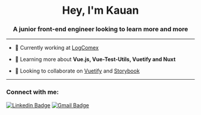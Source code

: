 <h1 align="center">Hey, I'm Kauan</h1>
<h3 align="center">A junior front-end engineer looking to learn more and more</h3>

---
- 🔭 Currently working at [LogComex](https://www.logcomex.com/)

- 🌱 Learning more about **Vue.js, Vue-Test-Utils, Vuetify and Nuxt**

- 👯 Looking to collaborate on [Vuetify](https://github.com/vuetifyjs/vuetify) and [Storybook](https://github.com/storybookjs/storybook)

---
<h3 align="left">Connect with me:</h3>

[![Linkedin Badge](https://img.shields.io/badge/-LinkedIn-blue?style=flat-square&logo=Linkedin&logoColor=white&link=https://www.linkedin.com/in/k-schaeffer/)](https://www.linkedin.com/in/k-schaeffer/)
[![Gmail Badge](https://img.shields.io/badge/-Gmail-c14438?style=flat-square&logo=Gmail&logoColor=white&link=mailto:kcb.schaeffer@gmail.com)](mailto:kcb.schaeffer@gmail.com)
